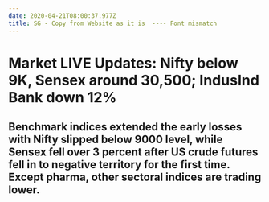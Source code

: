 ```yaml
---
date: 2020-04-21T08:00:37.977Z
title: SG - Copy from Website as it is  ---- Font mismatch
---
```

<!--StartFragment-->

# Market LIVE Updates: Nifty below 9K, Sensex around 30,500; IndusInd Bank down 12%

[](https://www.facebook.com/sharer/sharer.php?u=https://www.moneycontrol.com/news/business/markets/market-live-updates-share-market-live-updates-stock-market-today-april-21-latest-news-bse-nse-sensex-nifty-infosys-acc-5170041.html)[](https://twitter.com/intent/tweet?text=Market%20LIVE%20Updates:%20Nifty%20below%209K,%20Sensex%20around%2030,500;%20IndusInd%20Bank%20down%2012%&url=https://www.moneycontrol.com/news/business/markets/market-live-updates-share-market-live-updates-stock-market-today-april-21-latest-news-bse-nse-sensex-nifty-infosys-acc-5170041.html)[](https://www.linkedin.com/shareArticle?mini=true&url=https://www.moneycontrol.com/news/business/markets/market-live-updates-share-market-live-updates-stock-market-today-april-21-latest-news-bse-nse-sensex-nifty-infosys-acc-5170041.html)[](whatsapp://send?text=https://www.moneycontrol.com/news/business/markets/market-live-updates-share-market-live-updates-stock-market-today-april-21-latest-news-bse-nse-sensex-nifty-infosys-acc-5170041.html)

## Benchmark indices extended the early losses with Nifty slipped below 9000 level, while Sensex fell over 3 percent after US crude futures fell in to negative territory for the first time. Except pharma, other sectoral indices are trading lower.

<!--EndFragment-->